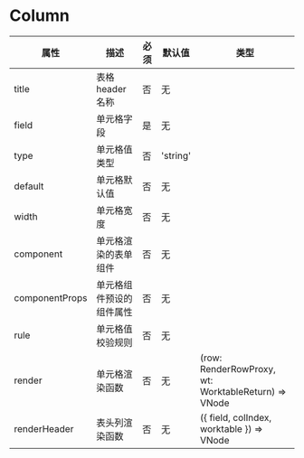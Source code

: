 # Column

|属性|描述|必须|默认值|类型|
|----|----|----|----|----|
|title|表格 header 名称|否|无||
|field|单元格字段|是|无||
|type|单元格值类型|否|'string'||
|default|单元格默认值|否|无||
|width|单元格宽度|否|无||
|component|单元格渲染的表单组件|否|无||
|componentProps|单元格组件预设的组件属性|否|无||
|rule|单元格值校验规则|否|无||
|render|单元格渲染函数|否|无|(row: RenderRowProxy, wt: WorktableReturn) => VNode|
|renderHeader|表头列渲染函数|否|无|({ field, colIndex, worktable }) => VNode|
